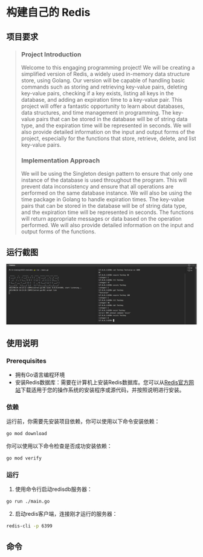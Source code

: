 # 构建自己的 Redis

## 项目要求
> ### Project Introduction
> Welcome to this engaging programming project! We will be creating a simplified version of Redis, a widely used in-memory data structure store, using Golang. Our version will be capable of handling basic commands such as storing and retrieving key-value pairs, deleting key-value pairs, checking if a key exists, listing all keys in the database, and adding an expiration time to a key-value pair. This project will offer a fantastic opportunity to learn about databases, data structures, and time management in programming. The key-value pairs that can be stored in the database will be of string data type, and the expiration time will be represented in seconds. We will also provide detailed information on the input and output forms of the project, especially for the functions that store, retrieve, delete, and list key-value pairs.
> ### Implementation Approach
> We will be using the Singleton design pattern to ensure that only one instance of the database is used throughout the program. This will prevent data inconsistency and ensure that all operations are performed on the same database instance. We will also be using the time package in Golang to handle expiration times. The key-value pairs that can be stored in the database will be of string data type, and the expiration time will be represented in seconds. The functions will return appropriate messages or data based on the operation performed. We will also provide detailed information on the input and output forms of the functions.

## 运行截图

![运行截图](./static/figure_run.jpg)


## 使用说明

### Prerequisites

- 拥有Go语言编程环境
- 安装Redis数据库：需要在计算机上安装Redis数据库。您可以从[Redis官方网站](https://redis.io)下载适用于您的操作系统的安装程序或源代码，并按照说明进行安装。


### 依赖

运行前，你需要先安装项目依赖，你可以使用以下命令安装依赖：

```bash
go mod download
```

你可以使用以下命令检查是否成功安装依赖：

```bash
go mod verify
```

### 运行

1. 使用命令行启动redisdb服务器：

```bash
go run ./main.go
```

2. 启动redis客户端，连接刚才运行的服务器：

```bash
redis-cli -p 6399
```

## 命令